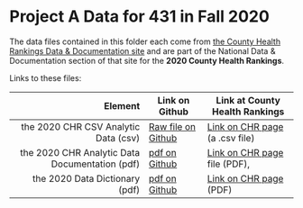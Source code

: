 # Project A Data for 431 in Fall 2020

The data files contained in this folder each come from [the County Health Rankings Data & Documentation site](https://www.countyhealthrankings.org/explore-health-rankings/rankings-data-documentation) and are part of the National Data & Documentation section of that site for the **2020 County Health Rankings**.

Links to these files:

Element | Link on Github | Link at County Health Rankings
----------: | ------------ | -----------
the 2020 CHR CSV Analytic Data (csv) | [Raw file on Github](https://raw.githubusercontent.com/THOMASELOVE/431-2020/master/projects/projectA/data/downloaded_CHR_2020_analytic_data_0.csv) | [Link on CHR page](https://www.countyhealthrankings.org/sites/default/files/media/document/analytic_data2020_0.csv) (a .csv file)
the 2020 CHR Analytic Data Documentation (pdf) | [pdf on Github](https://github.com/THOMASELOVE/431-2020/blob/master/projects/projectA/data/2020%20Analytic%20Documentation_0.pdf) | [Link on CHR page](https://www.countyhealthrankings.org/sites/default/files/media/document/2020%20Analytic%20Documentation_0.pdf) file (PDF), 
the 2020 Data Dictionary (pdf) | [pdf on Github](https://github.com/THOMASELOVE/431-2020/blob/master/projects/projectA/data/DataDictionary_2020_2.pdf) | [Link on CHR page](https://www.countyhealthrankings.org/sites/default/files/media/document/DataDictionary_2020_2.pdf) (PDF)

